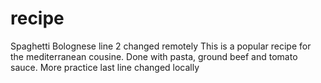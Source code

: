 # recipe
Spaghetti Bolognese
line 2 changed remotely
This is a popular recipe for the mediterranean cousine.
Done with pasta, ground beef and tomato sauce.
More practice
last line changed locally